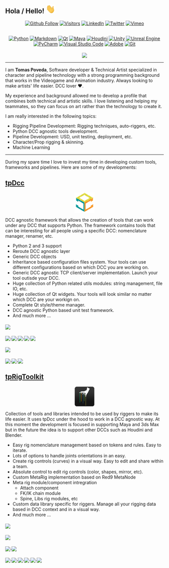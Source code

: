 <!-- ![alt text](https://github.com/tpoveda/tpoveda/blob/master/splash.png)
 -->
<h2> Hola / Hello! <img src="https://raw.githubusercontent.com/ABSphreak/ABSphreak/master/gifs/Hi.gif" width="30px"></h2>

<p align="center">
<a href="https://github.com/tpoveda">
<img src="https://img.shields.io/github/followers/tpoveda?label=Follow&style=social" alt="Github Follow"/></a> 
<a href="https://github.com/tpoveda">
<img src="https://visitor-badge.glitch.me/badge?page_id=tomaspovedaretamosa" alt="Visitors" /></a>
<a href="https://www.linkedin.com/in/tomas-poveda-retamosa-143b348b/">
<img src="https://img.shields.io/badge/-LinkedIn-%233781da?&logo=Linkedin&logoColor=white&link=https://www.linkedin.com/in/tpoveda/" alt="LinkedIn"/></a>
<a href="https://twitter.com/tomipoveda">
<img src="https://img.shields.io/badge/%20-Twitter-blue?logo=Twitter&logoColor=white&link=https://twitter.com/tomipoveda" alt="Twitter" /></a>
<a href="https://vimeo.com/tpoveda">
<img src="https://img.shields.io/badge/%20-Vimeo-blue?logo=Vimeo&logoColor=white&link=https://vimeo.com/tpoveda" alt="Vimeo" /></a>
</p>

<p align="center">
<br>
<a href="https://github.com/search?q=user%tpoveda+language%3Apython"><img alt="Python" src="https://img.shields.io/badge/Python-14354C.svg?logo=python&logoColor=yellow"></a>
<a href="https://github.com/search?q=user%tpoveda+language%3Amarkdown"><img alt="Markdown" src="https://img.shields.io/badge/Markdown-000000.svg?logo=markdown&logoColor=white"></a>
<a href="https://github.com/search?q=user%tpoveda+language%3Aqt"><img alt="Qt" src="https://img.shields.io/badge/Qt-%23217346.svg?logo=Qt&logoColor=white"></a>
<a href="#"><img alt="Maya" src="https://img.shields.io/static/v1?message=Maya&color=088389&logo=Autodesk&logoColor=FFFFFF&label="></a>
<a href="#"><img alt="Houdini" src="https://img.shields.io/static/v1?message=Houdini&color=FF4713&logo=Houdini&logoColor=FFFFFF&label="></a>
<a href="#"><img alt="Unity" src="https://img.shields.io/static/v1?message=Unity&color=000000&logo=Unity&logoColor=FFFFFF&label="></a>
<a href="#"><img alt="Unreal Engine" src="https://img.shields.io/static/v1?message=UnrealEngine&color=000000&logo=unrealengine&logoColor=white&label="></a>
<a href="#"><img alt="PyCharm" src="https://img.shields.io/badge/pycharm-143?logo=pycharm&logoColor=white"></a>
<a href="#"><img alt="Visual Studio Code" src="https://img.shields.io/badge/Visual%20Studio%20Code-0078d7.svg?logo=visual-studio-code&logoColor=white"></a>
<a href="#"><img alt="Adobe" src="https://img.shields.io/badge/Adobe-FF0000.svg?logo=adobe&logoColor=white"></a>
<a href="#"><img alt="Git" src="https://img.shields.io/badge/Git-F05033.svg?logo=git&logoColor=white"></a>
<br>
</p>

<p align="center">
<img align="middle" src="https://github-readme-stats.vercel.app/api/?username=tpoveda&show_icons=true&title_color=3380C4&icon_color=3380C4&text_color=edf2f7&bg_color=151515"/>
</p>

<hr>

I am **Tomas Poveda**, Software developer & Technical Artist specialized in character and pipeline technology with a strong programming background that works in the Videogame and Animation industry. Always looking to make artists' life easier. DCC lover :heart:.

My experience and background allowed me to develop a profile that combines both technical and artistic skills. I love listening and helping my teammates, so they can focus on art rather than the technology to create it.

I am really interested in the following topics:

* Rigging Pipeline Development: Rigging techniques, auto-riggers, etc.
* Python DCC agnostic tools development.
* Pipeline Development: USD, unit testing, deployment, etc.
* Character/Prop rigging & skinning.
* Machine Learning

<hr>

During my spare time I love to invest my time in developing custom tools, frameworks and pipelines. Here are some of my developments:


## [tpDcc](https://github.com/tpDcc)

<p align="center">
<img align="middle" width="64" height="64" src="https://github.com/tpDcc/tp-dcc-common/blob/master/tp/common/resources/icons/default/tpdcc.png"/>
</p>

DCC agnostic framework that allows the creation of tools that can work under any DCC that supports Python. The framework contains tools that can be interesting for all people using a specific DCC: nomenclature manager, renamer, etc.

* Python 2 and 3 support
* Reroute DCC agnostic layer
* Generic DCC objects
* Inheritance based configuration files system. Your tools can use different configurations based on which DCC you are working on.
* Generic DCC agnostic TCP client/server implementation. Launch your tool outisde your DCC.
* Huge collection of Python related utils modules: string management, file IO, etc.
* Huge collection of Qt widgets. Your tools will look similar no matter which DCC are your workign on.
* Complete Qt style/theme manager.
* DCC agnostic Python based unit test framework.
* And much more ...

<p>
<a href="https://github.com/tpDcc/tp-dcc-core">
  <img align="middle" src="https://github-readme-stats.vercel.app/api/pin/?username=tpDcc&repo=tp-dcc-core&show_icons=true&title_color=3380C4&icon_color=3380C4&text_color=edf2f7&bg_color=151515" />
</a>
</p>

<p>
<a href="https://github.com/tpDcc/tp-dcc-maya">
  <img align="middle" src="https://github-readme-stats.vercel.app/api/pin/?username=tpDcc&repo=tp-dcc-maya&show_icons=true&title_color=3380C4&icon_color=3380C4&text_color=edf2f7&bg_color=151515" />
</a>
<a href="https://github.com/tpDcc/tpDcc-dccs-max">
  <img align="middle" src="https://github-readme-stats.vercel.app/api/pin/?username=tpDcc&repo=tpDcc-dccs-max&show_icons=true&title_color=3380C4&icon_color=3380C4&text_color=edf2f7&bg_color=151515" />
</a>
<a href="https://github.com/tpDcc/tpDcc-dccs-mobu">
  <img align="middle" src="https://github-readme-stats.vercel.app/api/pin/?username=tpDcc&repo=tpDcc-dccs-mobu&show_icons=true&title_color=3380C4&icon_color=3380C4&text_color=edf2f7&bg_color=151515" />
</a>
<a href="https://github.com/tpDcc/tpDcc-dccs-unreal">
  <img align="middle" src="https://github-readme-stats.vercel.app/api/pin/?username=tpDcc&repo=tpDcc-dccs-unreal&show_icons=true&title_color=3380C4&icon_color=3380C4&text_color=edf2f7&bg_color=151515" />
</a>
<a href="https://github.com/tpDcc/tpDcc-dccs-houdini">
  <img align="middle" src="https://github-readme-stats.vercel.app/api/pin/?username=tpDcc&repo=tpDcc-dccs-houdini&show_icons=true&title_color=3380C4&icon_color=3380C4&text_color=edf2f7&bg_color=151515" />
</a>
</p>

<p>
<a href="https://github.com/tpDcc/tp-dcc-common">
  <img align="middle" src="https://github-readme-stats.vercel.app/api/pin/?username=tpDcc&repo=tp-dcc-common&show_icons=true&title_color=3380C4&icon_color=3380C4&text_color=edf2f7&bg_color=151515" />
</a>
</p>

<p>
<a href="https://github.com/tpDcc/tpDcc-tools-nameit">
  <img align="middle" src="https://github-readme-stats.vercel.app/api/pin/?username=tpDcc&repo=tpDcc-tools-nameit&show_icons=true&title_color=3380C4&icon_color=3380C4&text_color=edf2f7&bg_color=151515" />
</a>
<a href="https://github.com/tpDcc/tpDcc-tools-renamer">
  <img align="middle" src="https://github-readme-stats.vercel.app/api/pin/?username=tpDcc&repo=tpDcc-tools-renamer&show_icons=true&title_color=3380C4&icon_color=3380C4&text_color=edf2f7&bg_color=151515" />
</a>
<a href="https://github.com/tpDcc/tpDcc-tools-scripteditor">
  <img align="middle" src="https://github-readme-stats.vercel.app/api/pin/?username=tpDcc&repo=tpDcc-tools-scripteditor&show_icons=true&title_color=3380C4&icon_color=3380C4&text_color=edf2f7&bg_color=151515" />
</a>
</p>


## [tpRigToolkit](https://github.com/tpRigToolkit)

<p align="center">
<img align="middle" width="64" height="64" src="https://github.com/tpRigToolkit/tpRigToolkit-core/blob/master/tpRigToolkit/resources/icons/default/tprigtoolkit.png"/>
</p>

Collection of tools and libraries intended to be used by riggers to make its life easier. It uses tpDcc under the hood to work in a DCC agnostic way. At this moment the development is focused in supporting Maya and 3ds Max but in the future the idea is to support other DCCs such as Houdini and Blender.

* Easy rig nomenclature management based on tokens and rules. Easy to iterate.
* Lots of options to handle joints orientations in an easy.
* Create rig controls (curves) in a visual way. Easy to edit and share within a team.
* Absolute control to edit rig controls (color, shapes, mirror, etc).
* Custom MetaRig implementation based on Red9 MetaNode
* Meta rig module/component intregration
  * Attach component
  * FK/IK chain module
  * Spine, Libs rig modules, etc
* Custom data library specific for riggers. Manage all your rigging data based in DCC context and in a visual way.
* And much more ...

<p>
<a href="https://github.com/tpRigToolkit/tpRigToolkit-core">
  <img align="middle" src="https://github-readme-stats.vercel.app/api/pin/?username=tpRigToolkit&repo=tpRigToolkit-core&show_icons=true&title_color=3380C4&icon_color=3380C4&text_color=edf2f7&bg_color=151515" />
</a>
</p>

<p>
<a href="https://github.com/tpRigToolkit/tpRigToolkit-dccs-maya">
  <img align="middle" src="https://github-readme-stats.vercel.app/api/pin/?username=tpRigToolkit&repo=tpRigToolkit-dccs-maya&show_icons=true&title_color=3380C4&icon_color=3380C4&text_color=edf2f7&bg_color=151515" />
</a>
</p>

<p>
<a href="https://github.com/tpRigToolkit/tpRigToolkit-libs-controlrig">
  <img align="middle" src="https://github-readme-stats.vercel.app/api/pin/?username=tpRigToolkit&repo=tpRigToolkit-libs-controlrig&show_icons=true&title_color=3380C4&icon_color=3380C4&text_color=edf2f7&bg_color=151515" />
</a>
<a href="https://github.com/tpRigToolkit/tpRigToolkit-libs-ziva">
  <img align="middle" src="https://github-readme-stats.vercel.app/api/pin/?username=tpRigToolkit&repo=tpRigToolkit-libs-ziva&show_icons=true&title_color=3380C4&icon_color=3380C4&text_color=edf2f7&bg_color=151515" />
</a>
</p>

<p>
<a href="https://github.com/tpRigToolkit/tpRigToolkit-tools-musclespline">
  <img align="middle" src="https://github-readme-stats.vercel.app/api/pin/?username=tpRigToolkit&repo=tpRigToolkit-tools-musclespline&show_icons=true&title_color=3380C4&icon_color=3380C4&text_color=edf2f7&bg_color=151515" />
</a>
<a href="https://github.com/tpRigToolkit/tpRigToolkit-tools-interpolateit">
  <img align="middle" src="https://github-readme-stats.vercel.app/api/pin/?username=tpRigToolkit&repo=tpRigToolkit-tools-interpolateit&show_icons=true&title_color=3380C4&icon_color=3380C4&text_color=edf2f7&bg_color=151515" />
</a>
<a href="https://github.com/tpRigToolkit/tpRigToolkit-tools-controlrig">
  <img align="middle" src="https://github-readme-stats.vercel.app/api/pin/?username=tpRigToolkit&repo=tpRigToolkit-tools-controlrig&show_icons=true&title_color=3380C4&icon_color=3380C4&text_color=edf2f7&bg_color=151515" />
</a>
<a href="https://github.com/tpRigToolkit/tpRigToolkit-tools-jointorient">
  <img align="middle" src="https://github-readme-stats.vercel.app/api/pin/?username=tpRigToolkit&repo=tpRigToolkit-tools-jointorient&show_icons=true&title_color=3380C4&icon_color=3380C4&text_color=edf2f7&bg_color=151515" />
</a>
<a href="https://github.com/tpRigToolkit/tpRigToolkit-tools-symmesh">
  <img align="middle" src="https://github-readme-stats.vercel.app/api/pin/?username=tpRigToolkit&repo=tpRigToolkit-tools-symmesh&show_icons=true&title_color=3380C4&icon_color=3380C4&text_color=edf2f7&bg_color=151515" />
</a>
<a href="https://github.com/tpRigToolkit/tpRigToolkit-tools-rigtoolbox">
  <img align="middle" src="https://github-readme-stats.vercel.app/api/pin/?username=tpRigToolkit&repo=tpRigToolkit-tools-rigtoolbox&show_icons=true&title_color=3380C4&icon_color=3380C4&text_color=edf2f7&bg_color=151515" />
</a>
</p>


<!--
**tpoveda/tpoveda** is a ✨ _special_ ✨ repository because its `README.md` (this file) appears on your GitHub profile.

Here are some ideas to get you started:

- 🔭 I’m currently working on ...
- 🌱 I’m currently learning ...
- 👯 I’m looking to collaborate on ...
- 🤔 I’m looking for help with ...
- 💬 Ask me about ...
- 📫 How to reach me: ...
- 😄 Pronouns: ...
- ⚡ Fun fact: ...
-->
